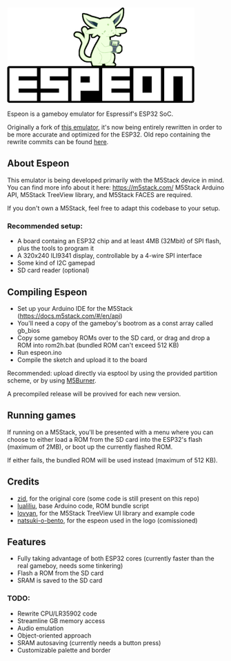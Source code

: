![Espeon](/logo/espeon_dmg_small.png)

Espeon is a gameboy emulator for Espressif's ESP32 SoC.

Originally a fork of [this emulator](https://github.com/lualiliu/esp32-gameboy), it's now being entirely rewritten in order to be more accurate and optimized for the ESP32.
Old repo containing the rewrite commits can be found [here](https://github.com/Ryuzaki-MrL/m5stack-gameboy).

## About Espeon

This emulator is being developed primarily with the M5Stack device in mind. You can find more info about it here: https://m5stack.com/
M5Stack Arduino API, M5Stack TreeView library, and M5Stack FACES are required.

If you don't own a M5Stack, feel free to adapt this codebase to your setup.

### Recommended setup:

* A board containg an ESP32 chip and at least 4MB (32Mbit) of SPI flash, plus the tools to program it
* A 320x240 ILI9341 display, controllable by a 4-wire SPI interface
* Some kind of I2C gamepad
* SD card reader (optional)

## Compiling Espeon

* Set up your Arduino IDE for the M5Stack (https://docs.m5stack.com/#/en/api)
* You'll need a copy of the gameboy's bootrom as a const array called gb_bios
* Copy some gameboy ROMs over to the SD card, or drag and drop a ROM into rom2h.bat (bundled ROM can't exceed 512 KB)
* Run espeon.ino
* Compile the sketch and upload it to the board

Recommended: upload directly via esptool by using the provided partition scheme, or by using [M5Burner](http://m5stack.oss-cn-shenzhen.aliyuncs.com/resource/software/M5Burner.zip).

A precompiled release will be provived for each new version.

## Running games

If running on a M5Stack, you'll be presented with a menu where you can choose to either load a ROM from the SD card into the ESP32's flash (maximum of 2MB), or boot up the currently flashed ROM.

If either fails, the bundled ROM will be used instead (maximum of 512 KB).

## Credits

* [zid](https://github.com/zid), for the original core (some code is still present on this repo)
* [lualiliu](https://github.com/lualiliu), base Arduino code, ROM bundle script
* [lovyan](https://github.com/lovyan03), for the M5Stack TreeView UI library and example code
* [natsuki-o-bento](https://www.deviantart.com/natsukio-bento), for the espeon used in the logo (comissioned)

## Features

* Fully taking advantage of both ESP32 cores (currently faster than the real gameboy, needs some tinkering)
* Flash a ROM from the SD card
* SRAM is saved to the SD card

### TODO:

* Rewrite CPU/LR35902 code
* Streamline GB memory access
* Audio emulation
* Object-oriented approach
* SRAM autosaving (currently needs a button press)
* Customizable palette and border

